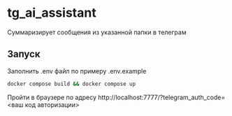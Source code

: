 # tg_ai_assistant

Суммаризирует сообщения из указанной папки в телеграм

## Запуск

Заполнить .env файл по примеру .env.example

```bash
docker compose build && docker compose up
```

Пройти в браузере по адресу http://localhost:7777/?telegram_auth_code=<ваш код авторизации>
